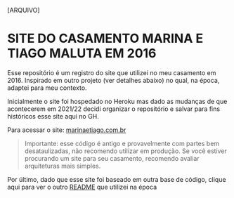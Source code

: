 [ARQUIVO] 
# SITE DO CASAMENTO MARINA E TIAGO MALUTA EM 2016


Esse repositório é um registro do site que utilizei no meu casamento em 2016. Inspirado em outro projeto (ver detalhes abaixo) no qual, na época, adaptei para meu contexto. 

Inicialmente o site foi hospedado no Heroku mas dado as mudanças de que acontecerem em 2021/22 decidi organizar o repositório e salvar para fins históricos esse site aqui no GH. 

Para acessar o site: [marinaetiago.com.br](https://marinaetiago.com.br)

> Importante: esse código é antigo e provavelmente com partes bem desataulizadas, não recomendo utilizar em produção. Se você estiver procurando um site para seu casamento, recomendo avaliar arquiteturas mais simples. 

Por último, dado que esse site foi baseado em outra base de código, clique aqui para ver o outro [README](https://github.com/maluta/marinaetiago.com.br/blob/main/README-orig.md) que utilizei na época




